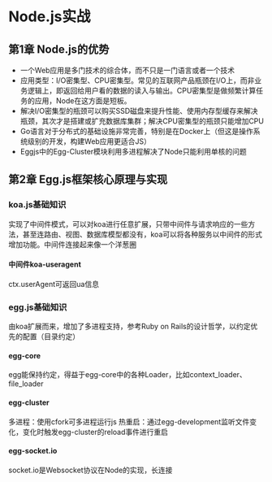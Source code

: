 # Node.js实战

## 第1章 Node.js的优势
* 一个Web应用是多门技术的综合体，而不只是一门语言或者一个技术
* 应用类型：I/O密集型、CPU密集型。常见的互联网产品瓶颈在I/O上，而非业务逻辑上，即返回给用户看的数据的读入与输出。CPU密集型是做频繁计算任务的应用，Node在这方面是短板。
* 解决I/O密集型的瓶颈可以购买SSD磁盘来提升性能、使用内存型缓存来解决瓶颈，其次才是搭建或扩充数据库集群；解决CPU密集型的瓶颈只能增加CPU
* Go语言对于分布式的基础设施非常完善，特别是在Docker上（但这是操作系统级别的开发，构建Web应用更适合JS）
* Eggjs中的Egg-Cluster模块利用多进程解决了Node只能利用单核的问题

## 第2章 Egg.js框架核心原理与实现
### koa.js基础知识
实现了中间件模式，可以对koa进行任意扩展，只带中间件与请求响应的一些方法，甚至连路由、视图、数据库模型都没有，koa可以将各种服务以中间件的形式增加功能。中间件连接起来像一个洋葱圈

#### 中间件koa-useragent
ctx.userAgent可返回ua信息

### egg.js基础知识
由koa扩展而来，增加了多进程支持，参考Ruby on Rails的设计哲学，以约定优先的配置（目录约定）

#### egg-core
egg能保持约定，得益于egg-core中的各种Loader，比如context_loader、file_loader

#### egg-cluster
多进程：使用cfork可多进程运行js
热重启：通过egg-development监听文件变化，变化时触发egg-cluster的reload事件进行重启

#### egg-socket.io
socket.io是Websocket协议在Node的实现，长连接